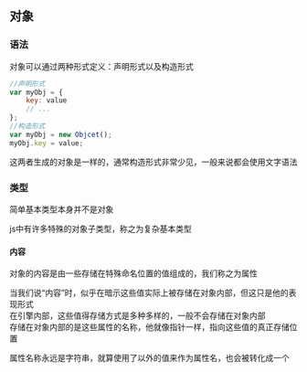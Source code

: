 ## 对象

### 语法

对象可以通过两种形式定义：声明形式以及构造形式

```javascript
//声明形式
var myObj = {
    key: value
    // ...
};
//构造形式
var myObj = new Objcet();
myObj.key = value;
```

这两者生成的对象是一样的，通常构造形式非常少见，一般来说都会使用文字语法

### 类型

简单基本类型本身并不是对象

js中有许多特殊的对象子类型，称之为复杂基本类型

#### 内容

对象的内容是由一些存储在特殊命名位置的值组成的，我们称之为属性

当我们说“内容”时，似乎在暗示这些值实际上被存储在对象内部，但这只是他的表现形式    
在引擎内部，这些值得存储方式是多种多样的，一般不会存储在对象内部    
存储在对象内部的是这些属性的名称，他就像指针一样，指向这些值的真正存储位置

属性名称永远是字符串，就算使用了以外的值来作为属性名，也会被转化成一个